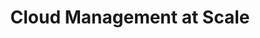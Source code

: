 ---
title: "Cloud Management at Scale"
description: "Mit unserer praktischen Erfahrung in der Umgestaltung von Unternehmen mit dem Ziel in der Cloud erfolgreich zu sein, können wir euch helfen, auch eine operative Exzellenz in AWS zu erreichen."
draft: false

banner_section:
    enable: true
    title: "Optimieren Sie Ihr Unternehmen für den Erfolg in der Cloud."
    content: "Die Ausarbeitung einer Cloud Strategie ist der erste und einfachste Schritt.
              Die Umsetzung dieser Vision in die Realität und die Befähigung der Organisation ist der komplexe Teil.<br>
              Mit unserer praktischen Erfahrung bei der Umstrukturierung einer Organisation können wir Sie auf diesem Weg tatkräftig unterstützen."
    image: "images/illustrations/cloud_management.png"
    button:
        enable: true
        label: "Kontakt aufnehmen"
        link: "contact"

# detail_section:
#     enable: true
#     title: What do we offer?
#     content: INSERT CONTENT AS MARKDOWN AT END OF PAGE

tile_section:
    enable: true
    title: "Unser Spezialgebiet"
    list:
      - title: "Cloud Strategie"
        enable: true
        content: "Wir helfen euch die Vorteile der Public Cloud sicher zu nutzen und gleichzeitig die unternehmerischen Ziele im Auge zu behalten.<br><br>
        Wir zeigen euch die Stolpersteine im Voraus und helfen euch spätere Show-Stoppers zu verhindern. So beschleunigen wir eure Cloud Journey."

      - title: "Rechtliches, Datenschutz and Beschaffung"
        enable: true
        content: "Am Beginn jeder Cloud Journey gibt es diverse Datenschutz und rechtliche Themen, die behandelt werden müssen.<br><br>
        Wir können eure rechtlichen Lücken schliessen und euer Beschaffungsteam beim Cloud-Paradigmenwechsel unterstützen."

      - title: "Cloud Operation Model"
        enable: true
        content: "Voll automatisiertes Infrastruktur Provisioning benötigt neben technischen Skills und Tools auch ein neues Mindset.<br><br>
        Wir helfen euch eine funktionsübergreifende, agile Mentalität in die Organisation zu tragen."

      - title: "Cloud Financial Management"
        enable: true
        content: "Der Erfolg der Cloud basiert auch auf dem transparenten und nutzungs-basierten Verrechnungsmodell.<br><br>
        Wir kennen die notwendigen Anpassungen, um die Betriebskosten effizient zu senken. Wir helfen euch [FinOps](/faq/#finops 'Was ist FinOps?') Prozesse einzuführen und zu leben."

      - title: "Account Lifecycle"
        enable: true
        content: "Die manuelle Verwaltung einer Multi Account Cloud Umgebung ist extrem zeitaufwändig und fehleranfällig.<br><br>
        Wir bieten eine anpassungsfähige und automatisierte Account Lifecycle Lösung, die diese Arbeit extrem vereinfacht und dadurch eure Time-To-Market entscheidend verbessert."

      - title: "Continuous Integration"
        enable: true
        content: "Infrastructure as Code und die Durchführung von automatisierten Tests sind aus unserer Sicht unerlässlich um erfolgreich zu skalieren.<br><br>
        Mit unserer Erfahrung in den Bereichen DevOps und [GitOps](/faq/#gitops 'Was ist GitOps?') können wir euch bei der Umsetzung der richtigen Lösung helfen."

excerpt_section:
    enable: true
    title: "Lasst uns tiefer eintauchen..."
    list:
      - title_aws: "AWS Multi-Account Strategie"
        enable: true
        image: "images/illustrations/cloud_multi_account.png"
        content: "Alle Workloads in einem einzigen Account zu verwalten endet stets im Chaos, sobald skaliert werden soll.<br>
        Wenn die Zahl der Workloads steigt, werden sie auf diverse Probleme im Zusammenhang mit Workload Isolation, Security, Verrechnung und Provider Limits sichtbar.
        Wenn die Zahl der Workloads wächst, werdet ihr auf verschiedene Probleme in Bezug auf Sicherheit, Isolierung, Abrechnung und Kontingentgrenzen stossen.
        Wir zeigen euch Best Practices und helfen euch die richtige Multi-Account Strategie für eure Unternehmung zu finden."
        link:
          # enable: false
          # label: "read more about xxx"
          # link: "/services/management/xxx"

      # - title_aws: "AWS Account Management"
      - title_aws: "AWS Account Lifecycle"
        enable: true
        image: "images/illustrations/cloud_account_lifecycle.png"
        content: "Bei der Implementierung der Multi-Account Strategie gibt es mehrere Herausforderungen zu bewältigen.<br>
        Wie konfiguriere ich meinen Haupt-Account? Wie strukturiere ich die Accounts in AWS Organizations? Welche Rechte vergebe ich wie? Wie manage ich meine Code-Repositories und [CI/CD Pipelines](/faq/#cicd 'Was ist CI/CD?')?
        Wir bieten eine anpassbare Lösung um eure Accounts, inklusive aller Umsysteme einfach und effizient mit [Infrastructure as Code](/faq/#iac 'Was ist Infrastructure as Code?') zu verwalten."
        link:
          # enable: false
          # label: "read more about nuvibit account manager"
          # link: "/services/management/xxx"
---